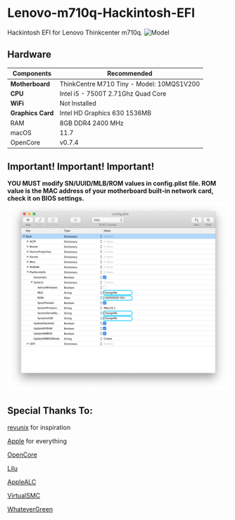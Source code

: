 # Lenovo-m710q-Hackintosh-EFI
 Hackintosh EFI for Lenovo Thinkcenter m710q.
![Model](https://fardincompteq.com/wp-content/uploads/2018/03/M700-Tiny-600x600.png)

## Hardware
Components | Recommended
------------ | -------------
**Motherboard** | ThinkCentre M710 Tiny - Model: 10MQS1V200
**CPU** | Intel i5 - 7500T 2.71Ghz Quad Core
**WiFi** | Not Installed
**Graphics Card** | Intel HD Graphics 630 1536MB
RAM | 8GB  DDR4 2400 MHz
macOS | 11.7
OpenCore | v0.7.4

## Important! Important! Important!

**YOU MUST modify SN/UUID/MLB/ROM values in config.plist file. ROM value is the MAC address of your motherboard built-in network card, check it on BIOS settings.**
![SN/UUID/MLB](https://github.com/revunix/GIGABYTE-X399-Designare-EX/blob/main/images/MLBUUIDSN.png?raw=true)

## Special Thanks To:

[revunix](https://github.com/revunix/ThinkCentre-M710Q) for inspiration

[Apple](https://apple.com) for everything

[OpenCore](https://github.com/acidanthera/OpenCorePkg/releases/latest)

[Lilu](https://github.com/acidanthera/Lilu/releases/latest) 

[AppleALC](https://github.com/acidanthera/AppleALC/releases/latest)

[VirtualSMC](https://github.com/acidanthera/VirtualSMC/releases/latest) 

[WhateverGreen](https://github.com/acidanthera/whatevergreen/releases/latest) 

